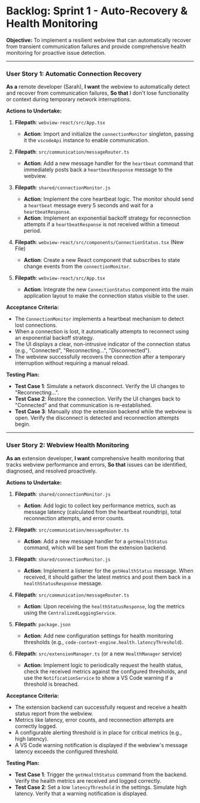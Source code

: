 # Backlog: Sprint 1 - Auto-Recovery & Health Monitoring

**Objective:** To implement a resilient webview that can automatically recover from transient communication failures and provide comprehensive health monitoring for proactive issue detection.

---

### User Story 1: Automatic Connection Recovery

**As a** remote developer (Sarah),
**I want** the webview to automatically detect and recover from communication failures,
**So that** I don't lose functionality or context during temporary network interruptions.

**Actions to Undertake:**

1.  **Filepath**: `webview-react/src/App.tsx`
    *   **Action**: Import and initialize the `connectionMonitor` singleton, passing it the `vscodeApi` instance to enable communication.

2.  **Filepath**: `src/communication/messageRouter.ts`
    *   **Action**: Add a new message handler for the `heartbeat` command that immediately posts back a `heartbeatResponse` message to the webview.

3.  **Filepath**: `shared/connectionMonitor.js`
    *   **Action**: Implement the core heartbeat logic. The monitor should send a `heartbeat` message every 5 seconds and wait for a `heartbeatResponse`.
    *   **Action**: Implement an exponential backoff strategy for reconnection attempts if a `heartbeatResponse` is not received within a timeout period.

4.  **Filepath**: `webview-react/src/components/ConnectionStatus.tsx` (New File)
    *   **Action**: Create a new React component that subscribes to state change events from the `connectionMonitor`.

5.  **Filepath**: `webview-react/src/App.tsx`
    *   **Action**: Integrate the new `ConnectionStatus` component into the main application layout to make the connection status visible to the user.

**Acceptance Criteria:**

*   The `ConnectionMonitor` implements a heartbeat mechanism to detect lost connections.
*   When a connection is lost, it automatically attempts to reconnect using an exponential backoff strategy.
*   The UI displays a clear, non-intrusive indicator of the connection status (e.g., "Connected", "Reconnecting...", "Disconnected").
*   The webview successfully recovers the connection after a temporary interruption without requiring a manual reload.

**Testing Plan:**

*   **Test Case 1**: Simulate a network disconnect. Verify the UI changes to "Reconnecting...".
*   **Test Case 2**: Restore the connection. Verify the UI changes back to "Connected" and that communication is re-established.
*   **Test Case 3**: Manually stop the extension backend while the webview is open. Verify the disconnect is detected and reconnection attempts begin.

---

### User Story 2: Webview Health Monitoring

**As an** extension developer,
**I want** comprehensive health monitoring that tracks webview performance and errors,
**So that** issues can be identified, diagnosed, and resolved proactively.

**Actions to Undertake:**

1.  **Filepath**: `shared/connectionMonitor.js`
    *   **Action**: Add logic to collect key performance metrics, such as message latency (calculated from the heartbeat roundtrip), total reconnection attempts, and error counts.

2.  **Filepath**: `src/communication/messageRouter.ts`
    *   **Action**: Add a new message handler for a `getHealthStatus` command, which will be sent from the extension backend.

3.  **Filepath**: `shared/connectionMonitor.js`
    *   **Action**: Implement a listener for the `getHealthStatus` message. When received, it should gather the latest metrics and post them back in a `healthStatusResponse` message.

4.  **Filepath**: `src/communication/messageRouter.ts`
    *   **Action**: Upon receiving the `healthStatusResponse`, log the metrics using the `CentralizedLoggingService`.

5.  **Filepath**: `package.json`
    *   **Action**: Add new configuration settings for health monitoring thresholds (e.g., `code-context-engine.health.latencyThreshold`).

6.  **Filepath**: `src/extensionManager.ts` (or a new `HealthManager` service)
    *   **Action**: Implement logic to periodically request the health status, check the received metrics against the configured thresholds, and use the `NotificationService` to show a VS Code warning if a threshold is breached.

**Acceptance Criteria:**

*   The extension backend can successfully request and receive a health status report from the webview.
*   Metrics like latency, error counts, and reconnection attempts are correctly logged.
*   A configurable alerting threshold is in place for critical metrics (e.g., high latency).
*   A VS Code warning notification is displayed if the webview's message latency exceeds the configured threshold.

**Testing Plan:**

*   **Test Case 1**: Trigger the `getHealthStatus` command from the backend. Verify the health metrics are received and logged correctly.
*   **Test Case 2**: Set a low `latencyThreshold` in the settings. Simulate high latency. Verify that a warning notification is displayed.
